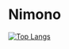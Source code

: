# Nimono

[![Top Langs](https://github-readme-stats.vercel.app/api/top-langs/?username=Nimono-sleep-well
)](https://github.com/anuraghazra/github-readme-stats)
